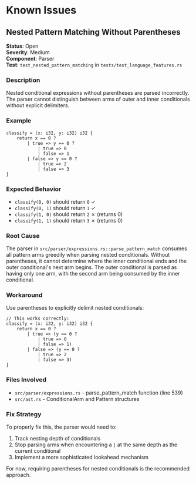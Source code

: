 # Known Issues

## Nested Pattern Matching Without Parentheses

**Status**: Open  
**Severity**: Medium  
**Component**: Parser  
**Test**: `test_nested_pattern_matching` in `tests/test_language_features.rs`

### Description
Nested conditional expressions without parentheses are parsed incorrectly. The parser cannot distinguish between arms of outer and inner conditionals without explicit delimiters.

### Example
```zen
classify = (x: i32, y: i32) i32 {
    return x == 0 ? 
        | true => y == 0 ?
            | true => 0 
            | false => 1
        | false => y == 0 ? 
            | true => 2 
            | false => 3
}
```

### Expected Behavior
- `classify(0, 0)` should return `0` ✓
- `classify(0, 1)` should return `1` ✓
- `classify(1, 0)` should return `2` ✗ (returns 0)
- `classify(1, 1)` should return `3` ✗ (returns 0)

### Root Cause
The parser in `src/parser/expressions.rs::parse_pattern_match` consumes all pattern arms greedily when parsing nested conditionals. Without parentheses, it cannot determine where the inner conditional ends and the outer conditional's next arm begins. The outer conditional is parsed as having only one arm, with the second arm being consumed by the inner conditional.

### Workaround
Use parentheses to explicitly delimit nested conditionals:
```zen
// This works correctly:
classify = (x: i32, y: i32) i32 {
    return x == 0 ? 
        | true => (y == 0 ? 
            | true => 0 
            | false => 1)
        | false => (y == 0 ? 
            | true => 2 
            | false => 3)
}
```

### Files Involved
- `src/parser/expressions.rs` - parse_pattern_match function (line 539)
- `src/ast.rs` - ConditionalArm and Pattern structures

### Fix Strategy
To properly fix this, the parser would need to:
1. Track nesting depth of conditionals
2. Stop parsing arms when encountering a `|` at the same depth as the current conditional
3. Implement a more sophisticated lookahead mechanism

For now, requiring parentheses for nested conditionals is the recommended approach.